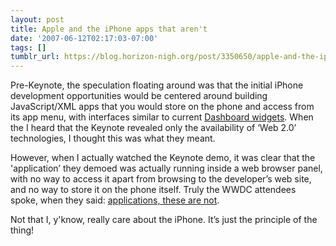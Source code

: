 ```yaml
---
layout: post
title: Apple and the iPhone apps that aren't
date: '2007-06-12T02:17:03-07:00'
tags: []
tumblr_url: https://blog.horizon-nigh.org/post/3350650/apple-and-the-iphone-apps-that-arent
---
```

Pre-Keynote, the speculation floating around was that the initial iPhone development opportunities would be centered around building JavaScript/XML apps that you would store on the phone and access from its app menu, with interfaces similar to current [Dashboard widgets](http://www.apple.com/macosx/features/dashboard/). When the I heard that the Keynote revealed only the availability of ‘Web 2.0’ technologies, I thought this was what they meant.

However, when I actually watched the Keynote demo, it was clear that the 'application’ they demoed was actually running inside a web browser panel, with no way to access it apart from browsing to the developer’s web site, and no way to store it on the phone itself. Truly the WWDC attendees spoke, when they said: [applications, these are not](http://daringfireball.net/2007/06/wwdc_2007_keynote).

Not that I, y'know, really care about the iPhone. It’s just the principle of the thing!

